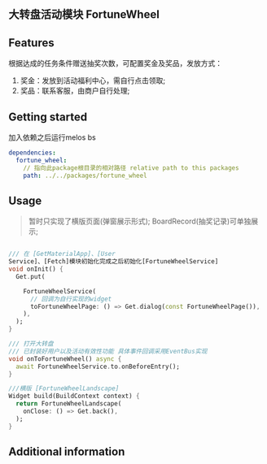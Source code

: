 
## 大转盘活动模块 FortuneWheel

## Features
根据达成的任务条件赠送抽奖次数，可配置奖金及奖品，发放方式：
1. 奖金：发放到活动福利中心，需自行点击领取;
2. 奖品：联系客服，由商户自行处理;

## Getting started
加入依赖之后运行melos bs
```yaml
dependencies:
  fortune_wheel:
    // 指向此package根目录的相对路径 relative path to this packages
    path: ../../packages/fortune_wheel
```

## Usage

> 暂时只实现了横版页面(弹窗展示形式);
> BoardRecord(抽奖记录)可单独展示;


```dart

/// 在 [GetMaterialApp]、[User
Service]、[Fetch]模块初始化完成之后初始化[FortuneWheelService]
void onInit() {
  Get.put(

    FortuneWheelService(
      // 回调为自行实现的widget
      toFortuneWheelPage: () => Get.dialog(const FortuneWheelPage()),
    ),
  );
}

/// 打开大转盘
/// 已封装好用户以及活动有效性功能 具体事件回调采用EventBus实现
void onToFortuneWheel() async {
  await FortuneWheelService.to.onBeforeEntry();
}

///横版 [FortuneWheelLandscape]
Widget build(BuildContext context) {
  return FortuneWheelLandscape(
    onClose: () => Get.back(),
  );
}

```

## Additional information


